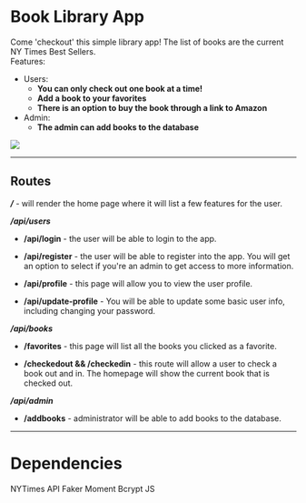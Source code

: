 # Book Library App
Come 'checkout' this simple library app! The list of books are the current NY Times Best Sellers.  
Features:
* Users: 
  * **You can only check out one book at a time!**
  * **Add a book to your favorites**
  * **There is an option to buy the book through a link to Amazon**
* Admin:
  * **The admin can add books to the database**

![](https://media.giphy.com/media/aN5kVBEd1YH5e/giphy.gif)

---
## Routes
***/*** - will render the home page where it will list a few features for the user.  

***/api/users***
* **/api/login** - the user will be able to login to the app. 

* **/api/register** -  the user will be able to register into the app. You will get an option to select if you're an admin to get access to more information.

* **/api/profile** -  this page will allow you to view the user profile.

* **/api/update-profile** -  You will be able to update some basic user info, including changing your password.  
  
***/api/books***
* **/favorites** -  this page will list all the books you clicked as a favorite.

* **/checkedout && /checkedin** -  this route will allow a user to check a book out and in. The homepage will show the current book that is checked out.

***/api/admin***
* **/addbooks** - administrator will be able to add books to the database.


---
# Dependencies
NYTimes API
Faker
Moment
Bcrypt JS